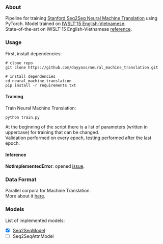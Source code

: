 ### About
Pipeline for training [Stanford Seq2Seq Neural Machine Translation](https://paperswithcode.com/paper/stanford-neural-machine-translation-systems) using PyTorch.
Model trained on [IWSLT'15 English-Vietnamese](https://nlp.stanford.edu/projects/nmt/).<br/>
State-of-the-art on IWSLT'15 English-Vietnamese [reference](https://paperswithcode.com/sota/machine-translation-on-iwslt2015-english-1).

### Usage
First, install dependencies:
```
# clone repo   
git clone https://github.com/dayyass/neural_machine_translation.git

# install dependencies   
cd neural_machine_translation
pip install -r requirements.txt
```

#### Training
Train Neural Machine Translation:
```
python train.py
```

At the beginning of the script there is a list of parameters (written in uppercase) for training that can be changed.<br/>
Validation performed on every epoch, testing performed after the last epoch.

#### Inference
**NotImplementedError**: opened [issue](https://github.com/dayyass/neural_machine_translation/issues/3).

### Data Format
Parallel corpora for Machine Translation.<br/>
More about it [here](data/README.md).

### Models
List of implemented models:
- [x] [Seq2SeqModel](https://github.com/dayyass/neural_machine_translation/blob/d2cdb4fdb7629ba9cec42e6f7e87915aff682f19/network.py#L91)
- [ ] Seq2SeqAttnModel
